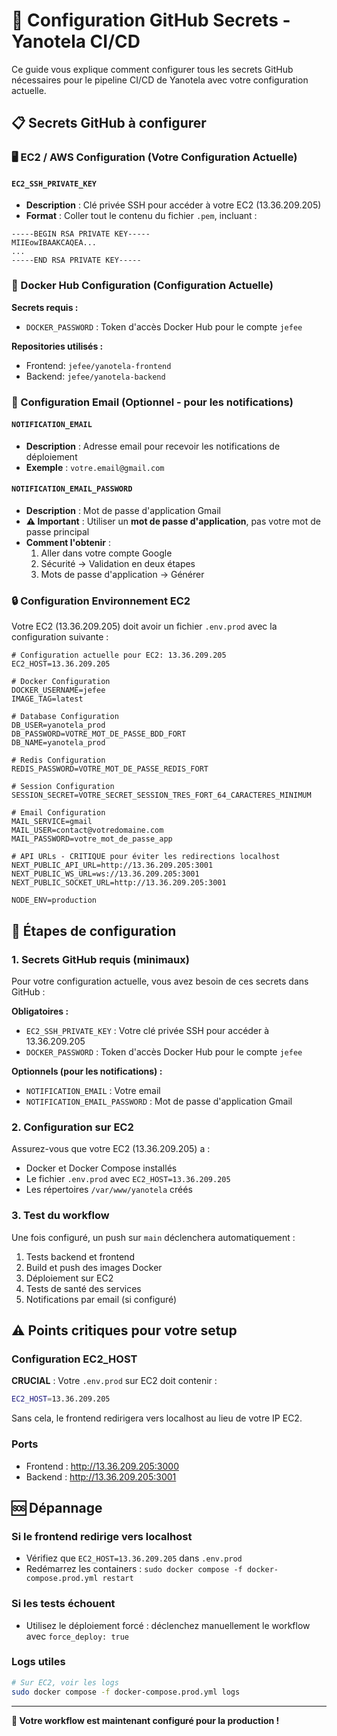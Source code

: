 # 🔐 Configuration GitHub Secrets - Yanotela CI/CD

Ce guide vous explique comment configurer tous les secrets GitHub nécessaires pour le pipeline CI/CD de Yanotela avec votre configuration actuelle.

## 📋 Secrets GitHub à configurer

### 🖥️ EC2 / AWS Configuration (Votre Configuration Actuelle)

#### `EC2_SSH_PRIVATE_KEY`
- **Description** : Clé privée SSH pour accéder à votre EC2 (13.36.209.205)
- **Format** : Coller tout le contenu du fichier `.pem`, incluant :
```
-----BEGIN RSA PRIVATE KEY-----
MIIEowIBAAKCAQEA...
...
-----END RSA PRIVATE KEY-----
```

### 🐳 Docker Hub Configuration (Configuration Actuelle)

**Secrets requis :**
- `DOCKER_PASSWORD` : Token d'accès Docker Hub pour le compte `jefee`

**Repositories utilisés :**
- Frontend: `jefee/yanotela-frontend`
- Backend: `jefee/yanotela-backend`

### 📧 Configuration Email (Optionnel - pour les notifications)

#### `NOTIFICATION_EMAIL`
- **Description** : Adresse email pour recevoir les notifications de déploiement
- **Exemple** : `votre.email@gmail.com`

#### `NOTIFICATION_EMAIL_PASSWORD`
- **Description** : Mot de passe d'application Gmail
- **⚠️ Important** : Utiliser un **mot de passe d'application**, pas votre mot de passe principal
- **Comment l'obtenir** :
  1. Aller dans votre compte Google
  2. Sécurité → Validation en deux étapes
  3. Mots de passe d'application → Générer

### 🔒 Configuration Environnement EC2

Votre EC2 (13.36.209.205) doit avoir un fichier `.env.prod` avec la configuration suivante :

```env
# Configuration actuelle pour EC2: 13.36.209.205
EC2_HOST=13.36.209.205

# Docker Configuration
DOCKER_USERNAME=jefee
IMAGE_TAG=latest

# Database Configuration
DB_USER=yanotela_prod
DB_PASSWORD=VOTRE_MOT_DE_PASSE_BDD_FORT
DB_NAME=yanotela_prod

# Redis Configuration
REDIS_PASSWORD=VOTRE_MOT_DE_PASSE_REDIS_FORT

# Session Configuration
SESSION_SECRET=VOTRE_SECRET_SESSION_TRES_FORT_64_CARACTERES_MINIMUM

# Email Configuration
MAIL_SERVICE=gmail
MAIL_USER=contact@votredomaine.com
MAIL_PASSWORD=votre_mot_de_passe_app

# API URLs - CRITIQUE pour éviter les redirections localhost
NEXT_PUBLIC_API_URL=http://13.36.209.205:3001
NEXT_PUBLIC_WS_URL=ws://13.36.209.205:3001
NEXT_PUBLIC_SOCKET_URL=http://13.36.209.205:3001

NODE_ENV=production
```

## 🚀 Étapes de configuration

### 1. Secrets GitHub requis (minimaux)
Pour votre configuration actuelle, vous avez besoin de ces secrets dans GitHub :

**Obligatoires :**
- `EC2_SSH_PRIVATE_KEY` : Votre clé privée SSH pour accéder à 13.36.209.205
- `DOCKER_PASSWORD` : Token d'accès Docker Hub pour le compte `jefee`

**Optionnels (pour les notifications) :**
- `NOTIFICATION_EMAIL` : Votre email
- `NOTIFICATION_EMAIL_PASSWORD` : Mot de passe d'application Gmail

### 2. Configuration sur EC2
Assurez-vous que votre EC2 (13.36.209.205) a :
- Docker et Docker Compose installés
- Le fichier `.env.prod` avec `EC2_HOST=13.36.209.205`
- Les répertoires `/var/www/yanotela` créés

### 3. Test du workflow
Une fois configuré, un push sur `main` déclenchera automatiquement :
1. Tests backend et frontend
2. Build et push des images Docker
3. Déploiement sur EC2
4. Tests de santé des services
5. Notifications par email (si configuré)

## ⚠️ Points critiques pour votre setup

### Configuration EC2_HOST
**CRUCIAL** : Votre `.env.prod` sur EC2 doit contenir :
```bash
EC2_HOST=13.36.209.205
```
Sans cela, le frontend redirigera vers localhost au lieu de votre IP EC2.

### Ports
- Frontend : http://13.36.209.205:3000
- Backend : http://13.36.209.205:3001

## 🆘 Dépannage

### Si le frontend redirige vers localhost
- Vérifiez que `EC2_HOST=13.36.209.205` dans `.env.prod`
- Redémarrez les containers : `sudo docker compose -f docker-compose.prod.yml restart`

### Si les tests échouent
- Utilisez le déploiement forcé : déclenchez manuellement le workflow avec `force_deploy: true`

### Logs utiles
```bash
# Sur EC2, voir les logs
sudo docker compose -f docker-compose.prod.yml logs
```

---

**🎯 Votre workflow est maintenant configuré pour la production !**
